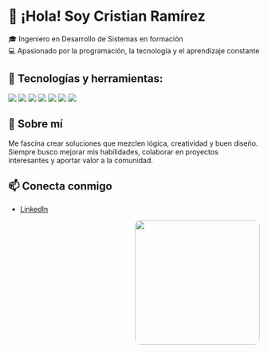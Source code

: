 <p align="left">
  
# 👋 ¡Hola! Soy Cristian Ramírez  

🎓 Ingeniero en Desarrollo de Sistemas en formación  
💻 Apasionado por la programación, la tecnología y el aprendizaje constante  

## 🚀 Tecnologías y herramientas:  
<img src="https://img.shields.io/badge/JavaScript-F7DF1E?style=for-the-badge&logo=javascript&logoColor=000" />
<img src="https://img.shields.io/badge/React-20232A?style=for-the-badge&logo=react&logoColor=61DAFB" />
<img src="https://img.shields.io/badge/Firebase-FFCA28?style=for-the-badge&logo=firebase&logoColor=000" />
<img src="https://img.shields.io/badge/GitHub-181717?style=for-the-badge&logo=github&logoColor=white" />
<img src="https://img.shields.io/badge/HTML5-E34F26?style=for-the-badge&logo=html5&logoColor=white" />
<img src="https://img.shields.io/badge/CSS3-1572B6?style=for-the-badge&logo=css3&logoColor=white" />
<img src="https://img.shields.io/badge/Figma-F24E1E?style=for-the-badge&logo=figma&logoColor=white" />

## 🌟 Sobre mí  
Me fascina crear soluciones que mezclen lógica, creatividad y buen diseño.  
Siempre busco mejorar mis habilidades, colaborar en proyectos interesantes y aportar valor a la comunidad.  

## 📫 Conecta conmigo  
- [LinkedIn](https://www.linkedin.com/in/cristian-ramirez-0159b525b/)  

</p>

<img align="right" src="https://mediolunatico.wordpress.com/wp-content/uploads/2014/07/edwardelric3.jpg" width="250" style="border-radius:10px;" />

